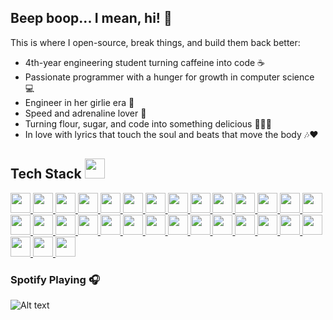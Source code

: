 <h2 align="left">Beep boop... I mean, hi! 🤖</h2>


This is where I open-source, break things, and build them back better:

  - 4th-year engineering student turning caffeine into code ☕
  - Passionate programmer with a hunger for growth in computer science 💻
  - Engineer in her girlie era 💅
  - Speed and adrenaline lover 🚀
  - Turning flour, sugar, and code into something delicious 🍪👩‍🍳
  - In love with lyrics that touch the soul and beats that move the body 🎶❤️





<h2> Tech Stack <img src="https://media2.giphy.com/media/QssGEmpkyEOhBCb7e1/giphy.gif?cid=ecf05e47a0n3gi1bfqntqmob8g9aid1oyj2wr3ds3mg700bl&amp;rid=giphy.gif" width="32px"> </h2>
<!-- C++ -->
<a href="https://isocpp.org/">
  <img width="32px" src="https://cdn.jsdelivr.net/gh/devicons/devicon/icons/cplusplus/cplusplus-original.svg">
</a>

<!-- C -->
<a href="https://en.wikipedia.org/wiki/C_(programming_language)">
  <img width="32px" src="https://cdn.jsdelivr.net/gh/devicons/devicon/icons/c/c-original.svg">
</a>

<!-- C# -->
<a href="https://learn.microsoft.com/en-us/dotnet/csharp/">
  <img width="32px" src="https://cdn.jsdelivr.net/gh/devicons/devicon/icons/csharp/csharp-original.svg">
</a>

<!-- Java -->
<a href="https://www.java.com/">
  <img width="32px" src="https://cdn.jsdelivr.net/gh/devicons/devicon/icons/java/java-original.svg">
</a>

<!-- Python -->
<a href="https://www.python.org/">
  <img width="32px" src="https://cdn.jsdelivr.net/gh/devicons/devicon/icons/python/python-original.svg">
</a>

<!-- SQL -->
<a href="https://en.wikipedia.org/wiki/SQL">
  <img width="32px" src="https://cdn.jsdelivr.net/gh/devicons/devicon/icons/mysql/mysql-original.svg">
</a>

<!-- PL/SQL (Oracle) -->
<a href="https://www.oracle.com/database/technologies/appdev/plsql.html">
  <img width="32px" src="https://cdn.jsdelivr.net/gh/devicons/devicon/icons/oracle/oracle-original.svg">
</a>

<!-- NoSQL (MongoDB as example) -->
<a href="https://www.mongodb.com/nosql-explained">
  <img width="32px" src="https://cdn.jsdelivr.net/gh/devicons/devicon/icons/mongodb/mongodb-original.svg">
</a>

<!-- HTML -->
<a href="https://developer.mozilla.org/en-US/docs/Web/HTML">
  <img width="32px" src="https://cdn.jsdelivr.net/gh/devicons/devicon/icons/html5/html5-original.svg">
</a>

<!-- CSS -->
<a href="https://developer.mozilla.org/en-US/docs/Web/CSS">
  <img width="32px" src="https://cdn.jsdelivr.net/gh/devicons/devicon/icons/css3/css3-original.svg">
</a>

<!-- JavaScript -->
<a href="https://www.javascript.com/">
  <img width="32px" src="https://cdn.jsdelivr.net/gh/devicons/devicon/icons/javascript/javascript-original.svg">
</a>

<!-- JEE (Java Enterprise Edition) -->
<a href="https://www.oracle.com/java/technologies/java-ee-glance.html">
  <img width="32px" src="https://cdn.jsdelivr.net/gh/devicons/devicon/icons/java/java-original.svg">
</a>

<!-- Git -->
<a href="https://git-scm.com/">
  <img width="32px" src="https://cdn.jsdelivr.net/gh/devicons/devicon/icons/git/git-original.svg">
</a>

<!-- Git Bash (use Git icon) -->
<a href="https://gitforwindows.org/">
  <img width="32px" src="https://cdn.jsdelivr.net/gh/devicons/devicon/icons/git/git-original.svg">
</a>

<!-- GitHub -->
<a href="https://github.com/">
  <img width="32px" src="https://cdn.jsdelivr.net/gh/devicons/devicon/icons/github/github-original.svg">
</a>

<!-- MySQL -->
<a href="https://www.mysql.com/">
  <img width="32px" src="https://cdn.jsdelivr.net/gh/devicons/devicon/icons/mysql/mysql-original.svg">
</a>

<!-- Oracle -->
<a href="https://www.oracle.com/">
  <img width="32px" src="https://cdn.jsdelivr.net/gh/devicons/devicon/icons/oracle/oracle-original.svg">
</a>

<!-- Azure -->
<a href="https://azure.microsoft.com/">
  <img width="32px" src="https://cdn.jsdelivr.net/gh/devicons/devicon/icons/azure/azure-original.svg">
</a>

<!-- AWS -->
<a href="https://aws.amazon.com/">
  <img width="32px" src="https://cdn.jsdelivr.net/gh/devicons/devicon/icons/amazonwebservices/amazonwebservices-original.svg">
</a>

<!-- .NET -->
<a href="https://dotnet.microsoft.com/">
  <img width="32px" src="https://cdn.jsdelivr.net/gh/devicons/devicon/icons/dot-net/dot-net-original.svg">
</a>

<!-- Bootstrap -->
<a href="https://getbootstrap.com/">
  <img width="32px" src="https://cdn.jsdelivr.net/gh/devicons/devicon/icons/bootstrap/bootstrap-original.svg">
</a>

<!-- React -->
<a href="https://react.dev/">
  <img width="32px" src="https://cdn.jsdelivr.net/gh/devicons/devicon/icons/react/react-original.svg">
</a>

<!-- Django -->
<a href="https://www.djangoproject.com/">
  <img width="32px" src="https://cdn.jsdelivr.net/gh/devicons/devicon/icons/django/django-plain.svg">
</a>

<!-- Figma -->
<a href="https://www.figma.com/">
  <img width="32px" src="https://cdn.jsdelivr.net/gh/devicons/devicon/icons/figma/figma-original.svg">
</a>

<!-- Adobe (generic for Adobe CC) -->
<a href="https://www.adobe.com/">
  <img width="32px" src="https://cdn.jsdelivr.net/gh/devicons/devicon/icons/photoshop/photoshop-plain.svg">
</a>

<!-- Agile (use generic scrum icon) -->
<a href="https://en.wikipedia.org/wiki/Agile_software_development">
  <img width="32px" src="https://cdn.jsdelivr.net/gh/simple-icons/simple-icons/icons/agile.svg">
</a>

<!-- Scrum -->
<a href="https://www.scrum.org/">
  <img width="32px" src="https://cdn.jsdelivr.net/gh/simple-icons/simple-icons/icons/scrumalliance.svg">
</a>

<!-- Kanban -->
<a href="https://en.wikipedia.org/wiki/Kanban_(development)">
  <img width="32px" src="https://cdn.jsdelivr.net/gh/simple-icons/simple-icons/icons/kanban.svg">
</a>

<!-- Postman -->
<a href="https://www.postman.com/">
  <img width="32px" src="https://cdn.jsdelivr.net/gh/devicons/devicon/icons/postman/postman-original.svg">
</a>

<!-- Vite -->
<a href="https://vitejs.dev/">
  <img width="32px" src="https://cdn.jsdelivr.net/gh/devicons/devicon/icons/vite/vite-original.svg">
</a>

<!-- PySpark -->
<a href="https://spark.apache.org/docs/latest/api/python/">
  <img width="32px" src="https://cdn.jsdelivr.net/gh/simple-icons/simple-icons/icons/apachepyspark.svg">
</a>

### Spotify Playing 🎧


![Alt text](https://spotify-recently-played-readme.vercel.app/api?user=jkcgqgeum9gcmp3x23skg6h5e&unique={true|1|on|yes})
###
